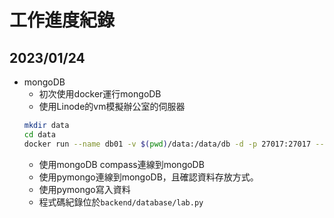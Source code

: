 
# 工作進度紀錄

## 2023/01/24

- mongoDB
    - 初次使用docker運行mongoDB
    - 使用Linode的vm模擬辦公室的伺服器
    ```bash
    mkdir data
    cd data
    docker run --name db01 -v $(pwd)/data:/data/db -d -p 27017:27017 --rm mongo
    ```
    - 使用mongoDB compass連線到mongoDB
    - 使用pymongo連線到mongoDB，且確認資料存放方式。
    - 使用pymongo寫入資料
    - 程式碼紀錄位於`backend/database/lab.py`